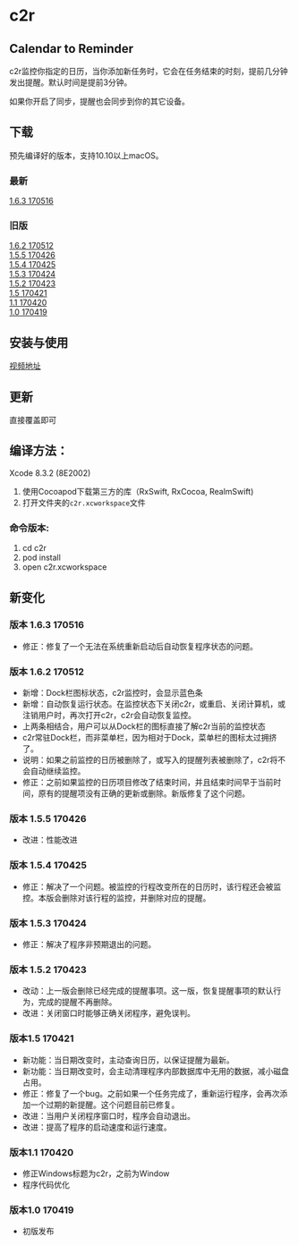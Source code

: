 # c2r 
## Calendar to Reminder

c2r监控你指定的日历，当你添加新任务时，它会在任务结束的时刻，提前几分钟发出提醒。默认时间是提前3分钟。

如果你开启了同步，提醒也会同步到你的其它设备。

## 下载
预先编译好的版本，支持10.10以上macOS。</br>

### 最新
[1.6.3 170516](https://github.com/owenzhao/c2r/raw/master/app/1.6.3%20170516/c2r%201.6.3%20170516.dmg)

### 旧版
[1.6.2 170512](https://github.com/owenzhao/c2r/raw/master/app/1.6.2.170512/c2r%201.6.2%20170512.dmg)</br>
[1.5.5 170426](https://github.com/owenzhao/c2r/raw/master/app/1.5.5%20170426/c2r%201.5.5%20170426.dmg)</br>
[1.5.4 170425](https://github.com/owenzhao/c2r/raw/master/app/1.5.4%20170425/c2r%201.5.4%20170425.dmg)</br>
[1.5.3 170424](https://github.com/owenzhao/c2r/raw/master/app/1.5.3%20170424/c2r%201.5.3%20170424.dmg)</br>
[1.5.2 170423](https://github.com/owenzhao/c2r/raw/master/app/1.5.2%20170423/c2r%201.5.2%20170423.dmg)</br>
[1.5 170421](https://github.com/owenzhao/c2r/raw/master/app/1.5.170421/c2r%201.5.170421.dmg)</br>
[1.1 170420](https://github.com/owenzhao/c2r/raw/master/app/1.1.170420/c2r%201.1.170420.dmg)</br>
[1.0 170419](https://github.com/owenzhao/c2r/raw/master/app/1.0.170419/c2r%201.0.170419.dmg)

## 安装与使用

[视频地址](http://weibo.com/1711715275/EFghh1dlV?type=comment)

## 更新
直接覆盖即可

## 编译方法：
Xcode 8.3.2 (8E2002)

1. 使用Cocoapod下载第三方的库（RxSwift, RxCocoa, RealmSwift)
2. 打开文件夹的`c2r.xcworkspace`文件

### 命令版本:

1. cd c2r
2. pod install
3. open c2r.xcworkspace

## 新变化
### 版本 1.6.3 170516
* 修正：修复了一个无法在系统重新启动后自动恢复程序状态的问题。

### 版本 1.6.2 170512
* 新增：Dock栏图标状态，c2r监控时，会显示蓝色条
* 新增：自动恢复运行状态。在监控状态下关闭c2r，或重启、关闭计算机，或注销用户时，再次打开c2r，c2r会自动恢复监控。
* 上两条相结合，用户可以从Dock栏的图标直接了解c2r当前的监控状态
* c2r常驻Dock栏，而非菜单栏，因为相对于Dock，菜单栏的图标太过拥挤了。
* 说明：如果之前监控的日历被删除了，或写入的提醒列表被删除了，c2r将不会自动继续监控。
* 修正：之前如果监控的日历项目修改了结束时间，并且结束时间早于当前时间，原有的提醒项没有正确的更新或删除。新版修复了这个问题。

### 版本 1.5.5 170426
* 改进：性能改进

### 版本 1.5.4 170425
* 修正：解决了一个问题。被监控的行程改变所在的日历时，该行程还会被监控。本版会删除对该行程的监控，并删除对应的提醒。

### 版本 1.5.3 170424
* 修正：解决了程序非预期退出的问题。

### 版本 1.5.2 170423
* 改动：上一版会删除已经完成的提醒事项。这一版，恢复提醒事项的默认行为，完成的提醒不再删除。
* 改进：关闭窗口时能够正确关闭程序，避免误判。

### 版本1.5 170421
* 新功能：当日期改变时，主动查询日历，以保证提醒为最新。
* 新功能：当日期改变时，会主动清理程序内部数据库中无用的数据，减小磁盘占用。
* 修正：修复了一个bug。之前如果一个任务完成了，重新运行程序，会再次添加一个过期的新提醒。这个问题目前已修复。
* 改进：当用户关闭程序窗口时，程序会自动退出。
* 改进：提高了程序的启动速度和运行速度。

### 版本1.1 170420
* 修正Windows标题为c2r，之前为Window
* 程序代码优化

### 版本1.0 170419
* 初版发布

